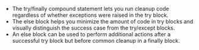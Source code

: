 - The try/finally compound statement lets you run cleanup code
regardless of whether exceptions were raised in the try block.
- The else block helps you minimize the amount of code in try blocks
and visually distinguish the success case from the try/except
blocks.
- An else block can be used to perform additional actions after a successful
try block but before common cleanup in a finally block.